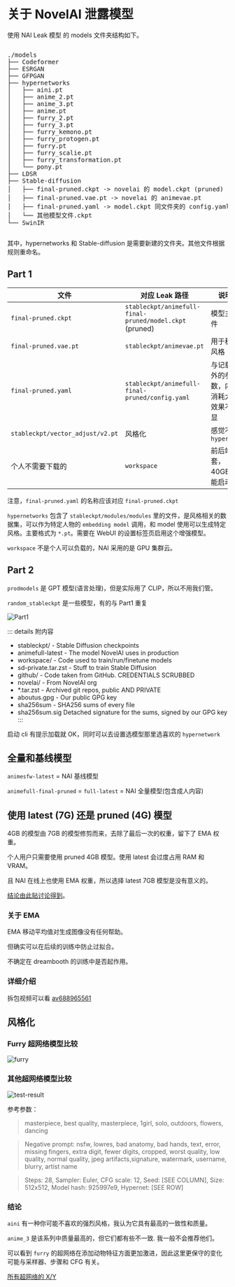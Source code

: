 # 关于 NovelAI 泄露模型

使用 NAI Leak 模型 的 models 文件夹结构如下。

<div style="overflow-x: auto;">
<pre>
./models
├── Codeformer
├── ESRGAN
├── GFPGAN
├── hypernetworks
│   ├── aini.pt
│   ├── anime_2.pt
│   ├── anime_3.pt
│   ├── anime.pt
│   ├── furry_2.pt
│   ├── furry_3.pt
│   ├── furry_kemono.pt
│   ├── furry_protogen.pt
│   ├── furry.pt
│   ├── furry_scalie.pt
│   ├── furry_transformation.pt
│   └── pony.pt
├── LDSR
├── Stable-diffusion
│   ├── final-pruned.ckpt -> novelai 的 model.ckpt (pruned)
│   ├── final-pruned.vae.pt -> novelai 的 animevae.pt
│   ├── final-pruned.yaml -> model.ckpt 同文件夹的 config.yaml
│   └── 其他模型文件.ckpt
└── SwinIR
</pre>
</div>

其中，hypernetworks 和 Stable-diffusion 是需要新建的文件夹。其他文件根据规则重命名。

## Part 1

<!-- TODO: 扫了一眼，有很多基本问题，待修 -->

| 文件                             | 对应 Leak 路径                                          | 说明                                     |
| -------------------------------- | ------------------------------------------------------- | ---------------------------------------- |
| `final-pruned.ckpt`              | `stableckpt/animefull-final-pruned/model.ckpt` (pruned) | 模型主文件                               |
| `final-pruned.vae.pt`            | `stableckpt/animevae.pt`                                | 用于稳定风格                             |
| `final-pruned.yaml`              | `stableckpt/animefull-final-pruned/config.yaml`         | 与记载额外的参数，内存消耗大，效果不明显 |
| `stableckpt/vector_adjust/v2.pt` | 风格化                                                  | 感觉不如 `hypernet`                      |
| 个人不需要下载的                 | `workspace`                                             | 前后端全套，40GB 仅能启动                |

注意，`final-pruned.yaml` 的名称应该对应 `final-pruned.ckpt`

`hypernetworks` 包含了 `stableckpt/modules/modules` 里的文件，是风格相关的数据集，可以作为特定人物的 `embedding model` 调用，和 model 使用可以生成特定风格。主要格式为 `*.pt`。需要在 WebUI 的设置标签页启用这个增强模型。

`workspace` 不是个人可以负载的，NAI 采用的是 GPU 集群云。

## Part 2

`prodmodels` 是 GPT 模型(语言处理)，但是实际用了 CLIP，所以不用我们管。

`random_stableckpt` 是一些模型，有的与 Part1 重复

![Part1](../../assets/models.webp)

::: details 附内容
 - stableckpt/ - Stable Diffusion checkpoints 
 - animefull-latest - The model NovelAI uses in production 
 - workspace/ - Code used to train/run/finetune models 
 - sd-private.tar.zst - Stuff to train Stable Diffusion 
 - github/ - Code taken from GitHub. CREDENTIALS SCRUBBED 
 - novelai/ - From NovelAI org 
 - \*.tar.zst - Archived git repos, public AND PRIVATE 
 - aboutus.gpg - Our public GPG key 
 - sha256sum - SHA256 sums of every file 
 - sha256sum.sig Detached signature for the sums, signed by our GPG key
:::

启动 cli 有提示加载就 OK，同时可以去设置选模型那里选喜欢的 `hypernetwork`

## 全量和基线模型

`animesfw-latest` = NAI 基线模型

`animefull-final-pruned` = `full-latest` = NAI 全量模型(包含成人内容)

## 使用 latest (7G) 还是 pruned (4G) 模型

4GB 的模型由 7GB 的模型修剪而来，去除了最后一次的权重，留下了 EMA 权重。

个人用户只需要使用 pruned 4GB 模型。使用 latest 会过度占用 RAM 和 VRAM。

且 NAI 在线上也使用 EMA 权重，所以选择 latest 7GB 模型是没有意义的。

[结论由此贴讨论得到](https://github.com/AUTOMATIC1111/stable-diffusion-webui/discussions/2017#discussioncomment-3882551)。

### 关于 EMA

EMA 移动平均值对生成图像没有任何帮助。

但确实可以在后续的训练中防止过拟合。

不确定在 dreambooth 的训练中是否起作用。

### 详细介绍

拆包视频可以看 [av688965561](https://www.bilibili.com/video/av688965561)

## 风格化

### Furry 超网络模型比较

![furry](../../assets/furry-xy.webp)

### 其他超网络模型比较

![test-result](../../assets/other-hn-xy.webp)

参考参数：

> masterpiece, best quality, masterpiece, 1girl, solo, outdoors, flowers, dancing

> Negative prompt: nsfw, lowres, bad anatomy, bad hands, text, error, missing fingers, extra digit, fewer digits, cropped, worst quality, low quality, normal quality, jpeg artifacts,signature, watermark, username, blurry, artist name

> Steps: 28, Sampler: Euler, CFG scale: 12, Seed: [SEE COLUMN], Size: 512x512, Model hash: 925997e9, Hypernet: [SEE ROW]

### 结论

`aini` 有一种你可能不喜欢的强烈风格，我认为它具有最高的一致性和质量。

`anime_3` 是该系列中质量最高的，但它们都有些不一致. 我一般不会推荐他们。

可以看到 `furry` 的超网络在添加动物特征方面更加激进，因此这里更保守的变化可能与采样器、步骤和 CFG 有关。

[所有超网络的 X/Y](https://github.com/AUTOMATIC1111/stable-diffusion-webui/discussions/2017#discussioncomment-3836360)
